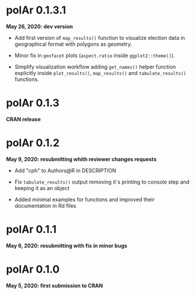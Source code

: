 # polAr 0.1.3.1

**May 26, 2020: dev version**

* Add first version of `map_results()` function to visualize election data in geographical format with polygons as geometry.

* Minor fix in `geofacet` plots (`aspect.ratio` inside `ggplot2::theme()`).

* Simplify visualization workflow adding `get_names()` helper function explicitly inside `plot_results()`, `map_results()` and `tabulate_results()` functions.

# polAr 0.1.3 

**CRAN release**

# polAr 0.1.2

**May 9, 2020:  resubmitting whith reviewer changes requests**

* Add "cph" to Authors\@R in DESCRIPTION

* Fix `tabulate_results()` output removing it´s printing to console step and keeping it as an object

* Added minimal examples for functions and improved  their documentation in Rd files
  
# polAr 0.1.1

**May 6, 2020: resubmitting with fix in minor bugs**

# polAr 0.1.0

**May 5, 2020:  first submission to CRAN**
